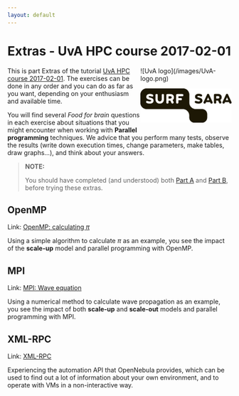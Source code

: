 ```yaml
---
layout: default
---
```


# Extras - UvA HPC course 2017-02-01

<div style="float:right;max-width:205px;" markdown="1">
![UvA logo](/images/UvA-logo.png)

![SURFsara logo](/images/SURFsara_logo.png)
</div>

This is part Extras of the tutorial [UvA HPC course 2017-02-01](.). The exercises can be done in any order and you can do as far as you want, depending on your enthusiasm and available time.

You will find several _Food for brain_ questions in each exercise about situations that you might encounter when working with **Parallel programming** techniques. We advice that you perform many tests, observe the results (write down execution times, change parameters, make tables, draw graphs...), and think about your answers.

>**NOTE:**
>
> You should have completed (and understood) both [Part A](partA) and [Part B](partB), before trying these extras.

## OpenMP

Link: [OpenMP: calculating _&pi;_](OpenMP)
  
  Using a simple algorithm to calculate _&pi;_ as an example, you see the impact of the **scale-up** model and parallel programming with OpenMP.

## MPI

Link: [MPI: Wave equation](MPI)

  Using a numerical method to calculate wave propagation as an example, you see the impact of both **scale-up** and **scale-out** models and parallel programming with MPI.
  
## XML-RPC

Link: [XML-RPC](XMLRPC)
  
  Experiencing the automation API that OpenNebula provides, which can be used to find out a lot of information about your own environment, and to operate with VMs in a non-interactive way.
